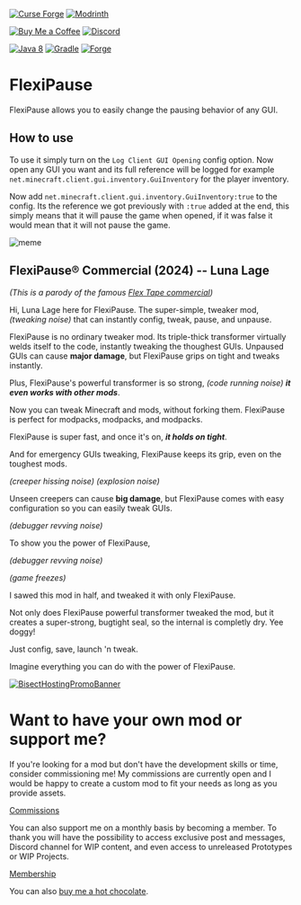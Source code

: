 [![Curse Forge](https://cdn.jsdelivr.net/npm/@intergrav/devins-badges@3/assets/cozy/available/curseforge_vector.svg)](https://www.curseforge.com/minecraft/mc-mods/flexipause)
[![Modrinth](https://cdn.jsdelivr.net/npm/@intergrav/devins-badges@3/assets/cozy/available/modrinth_vector.svg)](https://modrinth.com/mod/flexipause)

[![Buy Me a Coffee](https://cdn.jsdelivr.net/npm/@intergrav/devins-badges@3/assets/cozy/donate/buymeacoffee-singular_vector.svg)](https://www.buymeacoffee.com/desoroxxx)
[![Discord](https://cdn.jsdelivr.net/npm/@intergrav/devins-badges@3/assets/cozy/social/discord-plural_vector.svg)](https://discord.gg/hKpUYx7VwS)

[![Java 8](https://cdn.jsdelivr.net/npm/@intergrav/devins-badges@3/assets/cozy/built-with/java8_vector.svg)](https://adoptium.net/temurin/releases/?version=8)
[![Gradle](https://cdn.jsdelivr.net/npm/@intergrav/devins-badges@3/assets/cozy/built-with/gradle_vector.svg)](https://gradle.org/)
[![Forge](https://cdn.jsdelivr.net/npm/@intergrav/devins-badges@3/assets/cozy/supported/forge_vector.svg)](http://files.minecraftforge.net/maven/net/minecraftforge/forge/index_1.12.2.html)

# FlexiPause

FlexiPause allows you to easily change the pausing behavior of any GUI.

## How to use

To use it simply turn on the `Log Client GUI Opening` config option.
Now open any GUI you want and its full reference will be logged for example `net.minecraft.client.gui.inventory.GuiInventory` for the player inventory.

Now add `net.minecraft.client.gui.inventory.GuiInventory:true` to the config.
Its the reference we got previously with `:true` added at the end, this simply means that it will pause the game when opened, if it was false it would mean that it will not pause the game.

![meme](https://github.com/Red-Studio-Ragnarok/FlexiPause/assets/82710983/4f990659-938c-4fc0-bc07-e13820513df7)

## FlexiPause® Commercial (2024) -- Luna Lage

*(This is a parody of the famous [Flex Tape commercial](https://youtu.be/0xzN6FM5x_E))*

Hi, Luna Lage here for FlexiPause. 
The super-simple, tweaker mod, *(tweaking noise)* that can instantly config, tweak, pause, and unpause.

FlexiPause is no ordinary tweaker mod.
Its triple-thick transformer virtually welds itself to the code, instantly tweaking the thoughest GUIs.
Unpaused GUIs can cause **major damage**, but FlexiPause grips on tight and tweaks instantly.

Plus, FlexiPause's powerful transformer is so strong, *(code running noise)* ***it even works with other mods***.

Now you can tweak Minecraft and mods, without forking them.
FlexiPause is perfect for modpacks, modpacks, and modpacks.

FlexiPause is super fast, and once it's on, ***it holds on tight***.

And for emergency GUIs tweaking, FlexiPause keeps its grip, even on the toughest mods.

*(creeper hissing noise)*
*(explosion noise)*

Unseen creepers can cause **big damage**, but FlexiPause comes with easy configuration so you can easily tweak GUIs.

*(debugger revving noise)*

To show you the power of FlexiPause,

*(debugger revving noise)*

*(game freezes)*

I sawed this mod in half, and tweaked it with only FlexiPause.

Not only does FlexiPause powerful transformer tweaked the mod, but it creates a super-strong, bugtight seal, so the internal is completly dry.
Yee doggy!

Just config, save, launch 'n tweak.

Imagine everything you can do with the power of FlexiPause.

[![BisectHostingPromoBanner](https://www.bisecthosting.com/partners/custom-banners/d410513a-9aee-467a-96eb-88eb0976af9d.webp)](https://bisecthosting.com/Desoroxxx?r=FlexiPause+GitHub)

# Want to have your own mod or support me?

If you're looking for a mod but don't have the development skills or time, consider commissioning me!
My commissions are currently open and I would be happy to create a custom mod to fit your needs as long as you provide assets.

[Commissions]

You can also support me on a monthly basis by becoming a member.
To thank you will have the possibility to access exclusive post and messages, Discord channel for WIP content, and even access to unreleased Prototypes or WIP Projects.

[Membership]

You can also [buy me a hot chocolate].

[Commissions]: https://www.buymeacoffee.com/desoroxxx/commissions
[Membership]: https://www.buymeacoffee.com/desoroxxx/membership
[buy me a hot chocolate]: https://www.buymeacoffee.com/desoroxxx
